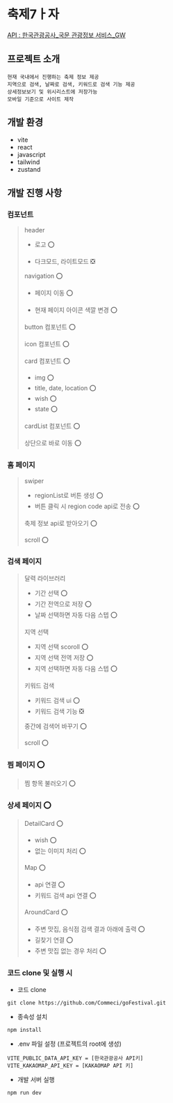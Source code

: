 # 축제7ㅏ자

[API : 한국관광공사\_국문 관광정보 서비스\_GW ](https://www.data.go.kr/tcs/dss/selectApiDataDetailView.do?publicDataPk=15101578#/)

## 프로젝트 소개

```
현재 국내에서 진행하는 축제 정보 제공
지역으로 검색, 날짜로 검색, 키워드로 검색 기능 제공
상세정보보기 및 위시리스트에 저장가능
모바일 기준으로 사이트 제작
```

## 개발 환경

-   vite
-   react
-   javascript
-   tailwind
-   zustand

## 개발 진행 사항

### 컴포넌트

> header 
>
> -   로고 ⭕
>
> -   다크모드, 라이트모드 ❎
>
> navigation ⭕
>
> -   페이지 이동 ⭕
>
> -   현재 페이지 아이콘 색깔 변경 ⭕
>
> button 컴포넌트 ⭕
>
> icon 컴포넌트 ⭕
>
> card 컴포넌트 ⭕
>
> -   img ⭕
> -   title, date, location ⭕
> -   wish ⭕
> -   state ⭕
>
> cardList 컴포넌트 ⭕
>
> 상단으로 바로 이동 ⭕

### 홈 페이지

> swiper
>
> -   regionList로 버튼 생성 ⭕
> -   버튼 클릭 시 region code api로 전송 ⭕
>
> 축제 정보 api로 받아오기 ⭕
>
> scroll ⭕

### 검색 페이지

> 달력 라이브러리
>
> -   기간 선택 ⭕
> -   기간 전역으로 저장 ⭕
> -   날짜 선택하면 자동 다음 스텝 ⭕
>
> 지역 선택
>
> -   지역 선택 scoroll ⭕
> -   지역 선택 전역 저장 ⭕
> -   지역 선택하면 자동 다음 스텝 ⭕
>
> 키워드 검색
>
> -   키워드 검색 ui ⭕
> -   키워드 검색 기능 ❎
>
> 중간에 검색어 바꾸기 ⭕
>
> scroll ⭕

### 찜 페이지 ⭕

> 찜 항목 불러오기 ⭕

### 상세 페이지 ⭕

> DetailCard ⭕
> 
> - wish ⭕
> - 없는 이미지 처리 ⭕
>
> Map ⭕
>  
> - api 연결 ⭕
> - 키워드 검색 api 연결 ⭕
>
> AroundCard ⭕
> 
> - 주변 맛집, 음식점 검색 결과 아래에 출력 ⭕
> - 길찾기 연결 ⭕
> - 주변 맛집 없는 경우 처리 ⭕

### 코드 clone 및 실행 시

-   코드 clone

```
git clone https://github.com/Commeci/goFestival.git
```

-   종속성 설치

```
npm install
```

-   .env 파일 설정 (프로젝트의 root에 생성)

```
VITE_PUBLIC_DATA_API_KEY = [한국관광공사 API키]
VITE_KAKAOMAP_API_KEY = [KAKAOMAP API 키]
```

-   개발 서버 실행

```
npm run dev
```
